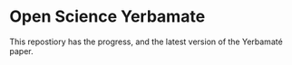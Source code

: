 # Open Science Yerbamate

This repostiory has the progress, and the latest version of the Yerbamaté paper.
